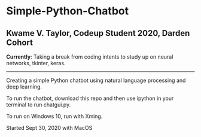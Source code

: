 # Simple-Python-Chatbot

## Kwame V. Taylor, Codeup Student 2020, Darden Cohort

**Currently**: Taking a break from coding intents to study up on neural networks, tkinter, keras.

---

Creating a simple Python chatbot using natural language processing and deep learning.

To run the chatbot, download this repo and then use ipython in your terminal to run chatgui.py.

To run on Windows 10, run with Xming.

Started Sept 30, 2020 with MacOS
